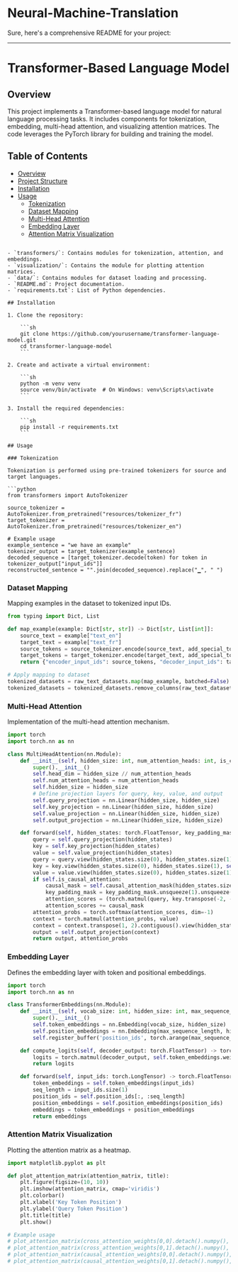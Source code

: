 # Neural-Machine-Translation
Sure, here's a comprehensive README for your project:

---

# Transformer-Based Language Model

## Overview

This project implements a Transformer-based language model for natural language processing tasks. It includes components for tokenization, embedding, multi-head attention, and visualizing attention matrices. The code leverages the PyTorch library for building and training the model.

## Table of Contents

- [Overview](#overview)
- [Project Structure](#project-structure)
- [Installation](#installation)
- [Usage](#usage)
  - [Tokenization](#tokenization)
  - [Dataset Mapping](#dataset-mapping)
  - [Multi-Head Attention](#multi-head-attention)
  - [Embedding Layer](#embedding-layer)
  - [Attention Matrix Visualization](#attention-matrix-visualization)

```

- `transformers/`: Contains modules for tokenization, attention, and embeddings.
- `visualization/`: Contains the module for plotting attention matrices.
- `data/`: Contains modules for dataset loading and processing.
- `README.md`: Project documentation.
- `requirements.txt`: List of Python dependencies.

## Installation

1. Clone the repository:

    ```sh
    git clone https://github.com/yourusername/transformer-language-model.git
    cd transformer-language-model
    ```

2. Create and activate a virtual environment:

    ```sh
    python -m venv venv
    source venv/bin/activate  # On Windows: venv\Scripts\activate
    ```

3. Install the required dependencies:

    ```sh
    pip install -r requirements.txt
    ```

## Usage

### Tokenization

Tokenization is performed using pre-trained tokenizers for source and target languages.

```python
from transformers import AutoTokenizer

source_tokenizer = AutoTokenizer.from_pretrained("resources/tokenizer_fr")
target_tokenizer = AutoTokenizer.from_pretrained("resources/tokenizer_en")

# Example usage
example_sentence = "we have an example"
tokenizer_output = target_tokenizer(example_sentence)
decoded_sequence = [target_tokenizer.decode(token) for token in tokenizer_output["input_ids"]]
reconstructed_sentence = "".join(decoded_sequence).replace("▁", " ")
```

### Dataset Mapping

Mapping examples in the dataset to tokenized input IDs.

```python
from typing import Dict, List

def map_example(example: Dict[str, str]) -> Dict[str, List[int]]:
    source_text = example["text_en"]
    target_text = example["text_fr"]
    source_tokens = source_tokenizer.encode(source_text, add_special_tokens=True)
    target_tokens = target_tokenizer.encode(target_text, add_special_tokens=True)
    return {"encoder_input_ids": source_tokens, "decoder_input_ids": target_tokens}

# Apply mapping to dataset
tokenized_datasets = raw_text_datasets.map(map_example, batched=False)
tokenized_datasets = tokenized_datasets.remove_columns(raw_text_datasets.column_names["train"])
```

### Multi-Head Attention

Implementation of the multi-head attention mechanism.

```python
import torch
import torch.nn as nn

class MultiHeadAttention(nn.Module):
    def __init__(self, hidden_size: int, num_attention_heads: int, is_causal_attention: bool = False, is_cross_attention: bool = False):
        super().__init__()
        self.head_dim = hidden_size // num_attention_heads
        self.num_attention_heads = num_attention_heads
        self.hidden_size = hidden_size
        # Define projection layers for query, key, value, and output
        self.query_projection = nn.Linear(hidden_size, hidden_size)
        self.key_projection = nn.Linear(hidden_size, hidden_size)
        self.value_projection = nn.Linear(hidden_size, hidden_size)
        self.output_projection = nn.Linear(hidden_size, hidden_size)

    def forward(self, hidden_states: torch.FloatTensor, key_padding_mask: torch.BoolTensor, encoder_outputs: Optional[torch.FloatTensor] = None):
        query = self.query_projection(hidden_states)
        key = self.key_projection(hidden_states)
        value = self.value_projection(hidden_states)
        query = query.view(hidden_states.size(0), hidden_states.size(1), self.num_attention_heads, self.head_dim).transpose(1, 2)
        key = key.view(hidden_states.size(0), hidden_states.size(1), self.num_attention_heads, self.head_dim).transpose(1, 2)
        value = value.view(hidden_states.size(0), hidden_states.size(1), self.num_attention_heads, self.head_dim).transpose(1, 2)
        if self.is_causal_attention:
            causal_mask = self.causal_attention_mask(hidden_states.size(1), device=hidden_states.device)
            key_padding_mask = key_padding_mask.unsqueeze(1).unsqueeze(2)
            attention_scores = (torch.matmul(query, key.transpose(-2, -1)) / torch.sqrt(torch.tensor(self.head_dim).float())).masked_fill_(key_padding_mask, float('-inf'))
            attention_scores += causal_mask
        attention_probs = torch.softmax(attention_scores, dim=-1)
        context = torch.matmul(attention_probs, value)
        context = context.transpose(1, 2).contiguous().view(hidden_states.size(0), hidden_states.size(1), self.hidden_size)
        output = self.output_projection(context)
        return output, attention_probs
```

### Embedding Layer

Defines the embedding layer with token and positional embeddings.

```python
import torch
import torch.nn as nn

class TransformerEmbeddings(nn.Module):
    def __init__(self, vocab_size: int, hidden_size: int, max_sequence_length: int):
        super().__init__()
        self.token_embeddings = nn.Embedding(vocab_size, hidden_size)
        self.position_embeddings = nn.Embedding(max_sequence_length, hidden_size)
        self.register_buffer('position_ids', torch.arange(max_sequence_length).expand((1, -1)))

    def compute_logits(self, decoder_output: torch.FloatTensor) -> torch.FloatTensor:
        logits = torch.matmul(decoder_output, self.token_embeddings.weight.T)
        return logits

    def forward(self, input_ids: torch.LongTensor) -> torch.FloatTensor:
        token_embeddings = self.token_embeddings(input_ids)
        seq_length = input_ids.size(1)
        position_ids = self.position_ids[:, :seq_length]
        position_embeddings = self.position_embeddings(position_ids)
        embeddings = token_embeddings + position_embeddings
        return embeddings
```

### Attention Matrix Visualization

Plotting the attention matrix as a heatmap.

```python
import matplotlib.pyplot as plt

def plot_attention_matrix(attention_matrix, title):
    plt.figure(figsize=(10, 10))
    plt.imshow(attention_matrix, cmap='viridis')
    plt.colorbar()
    plt.xlabel('Key Token Position')
    plt.ylabel('Query Token Position')
    plt.title(title)
    plt.show()

# Example usage
# plot_attention_matrix(cross_attention_weights[0,0].detach().numpy(), "cross-attention, head 1")
# plot_attention_matrix(cross_attention_weights[0,1].detach().numpy(), "cross-attention, head 2")
# plot_attention_matrix(causal_attention_weights[0,0].detach().numpy(), "causal self-attention, head 1")
# plot_attention_matrix(causal_attention_weights[0,1].detach().numpy(), "causal self-attention, head 2")
```
